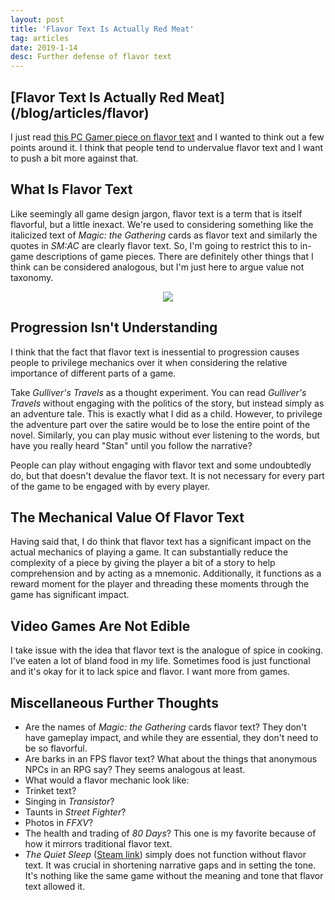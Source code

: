 ```yaml
---
layout: post
title: 'Flavor Text Is Actually Red Meat'
tag: articles
date: 2019-1-14
desc: Further defense of flavor text
---
```

<h2>[Flavor Text Is Actually Red Meat](/blog/articles/flavor)</h2>

I just read [this PC Gamer piece on flavor text](https://www.pcgamer.com/the-art-of-flavour-text/) and I wanted to think out a few points around it. I think that people tend to undervalue flavor text and I want to push a bit more against that.

## What Is Flavor Text

Like seemingly all game design jargon, flavor text is a term that is itself flavorful, but a little inexact. We're used to considering something like the italicized text of *Magic: the Gathering* cards as flavor text and similarly the quotes in *SM:AC* are clearly flavor text. So, I'm going to restrict this to in-game descriptions of game pieces. There are definitely other things that I think can be considered analogous, but I'm just here to argue value not taxonomy.

<p style="text-align:center;"><img src="/blogImages/rancor.jpg" />

## Progression Isn't Understanding

I think that the fact that flavor text is inessential to progression causes people to privilege mechanics over it when considering the relative importance of different parts of a game.


Take *Gulliver's Travels* as a thought experiment. You can read *Gulliver's Travels* without engaging with the politics of the story, but instead simply as an adventure tale. This is exactly what I did as a child. However, to privilege the adventure part over the satire would be to lose the entire point of the novel. Similarly, you can play music without ever listening to the words, but have you really heard "Stan" until you follow the narrative?


People can play without engaging with flavor text and some undoubtedly do, but that doesn't devalue the flavor text. It is not necessary for every part of the game to be engaged with by every player.

## The Mechanical Value Of Flavor Text

Having said that, I do think that flavor text has a significant impact on the actual mechanics of playing a game. It can substantially reduce the complexity of a piece by giving the player a bit of a story to help comprehension and by acting as a mnemonic. Additionally, it functions as a reward moment for the player and threading these moments through the game has significant impact.

## Video Games Are Not Edible

I take issue with the idea that flavor text is the analogue of spice in cooking. I've eaten a lot of bland food in my life. Sometimes food is just functional and it's okay for it to lack spice and flavor. I want more from games.

## Miscellaneous Further Thoughts
- Are the names of *Magic: the Gathering* cards flavor text? They don't have gameplay impact, and while they are essential, they don't need to be so flavorful.
- Are barks in an FPS flavor text? What about the things that anonymous NPCs in an RPG say? They seems analogous at least.
    <li>What would a flavor mechanic look like:
- Trinket text?
- Singing in *Transistor*?
- Taunts in *Street Fighter*?
- Photos in *FFXV*?
- The health and trading of *80 Days*? This one is my favorite because of how it mirrors traditional flavor text.
    </li>
- *The Quiet Sleep* ([Steam link](http://store.steampowered.com/app/724510/The_Quiet_Sleep)) simply does not function without flavor text. It was crucial in shortening narrative gaps and in setting the tone. It's nothing like the same game without the meaning and tone that flavor text allowed it.


